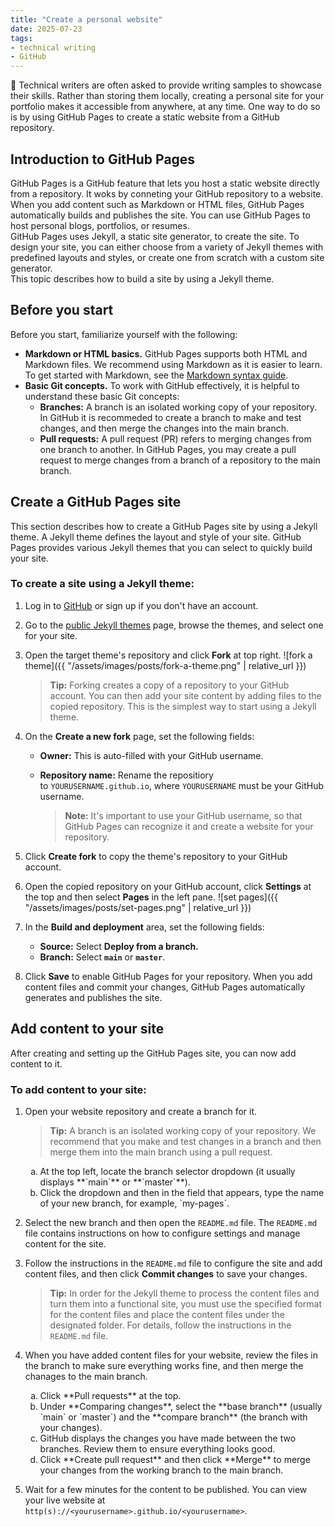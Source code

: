 ```yaml
---
title: "Create a personal website"
date: 2025-07-23
tags: 
- technical writing
- GitHub
---
```


📑
Technical writers are often asked to provide writing samples to showcase their skills. Rather than storing them locally, creating a personal site for your portfolio makes it accessible from anywhere, at any time. One way to do so is by using GitHub Pages to create a static website from a GitHub repository. 

## Introduction to GitHub Pages

GitHub Pages is a GitHub feature that lets you host a static website directly from a repository. It woks by conneting your GitHub repository to a website. When you add content such as Markdown or HTML files, GitHub Pages automatically builds and publishes the site. You can use GitHub Pages to host personal blogs, portfolios, or resumes. <br>
GitHub Pages uses Jekyll, a static site generator, to create the site. To design your site, you can either choose from a variety of Jekyll themes with predefined layouts and styles, or create one from scratch with a custom site generator. <br>
This topic describes how to build a site by using a Jekyll theme.

## Before you start

Before you start, familiarize yourself with the following:

- **Markdown or HTML basics.** GitHub Pages supports both HTML and Markdown files. We recommend using Markdown as it is easier to learn. To get started with Markdown, see the [Markdown syntax guide](https://www.markdownguide.org/basic-syntax/).
- **Basic Git concepts.** To work with GitHub effectively, it is helpful to understand these basic Git concepts:   
  - **Branches:** A branch is an isolated working copy of your repository. In GitHub it is recommeded to create a branch to make and test changes, and then merge the changes into the main branch.  
  - **Pull requests:** A pull request (PR) refers to merging changes from one branch to another. In GitHub Pages, you may create a pull request to merge changes from a branch of a repository to the main branch.

## Create a GitHub Pages site

This section describes how to create a GitHub Pages site by using a Jekyll theme. A Jekyll theme defines the layout and style of your site. GitHub Pages provides various Jekyll themes that you can select to quickly build your site. 

### To create a site using a Jekyll theme:

1. Log in to [GitHub](https://github.com/) or sign up if you don't have an account.
2. Go to the [public Jekyll themes](https://github.com/topics/jekyll-theme) page, browse the themes, and select one for your site.
3. Open the target theme's repository and click **Fork** at top right. 
   ![fork a theme]({{ "/assets/images/posts/fork-a-theme.png" | relative_url }})
   
   > **Tip:** Forking creates a copy of a repository to your GitHub account. You can then add your site content by adding files to the copied repository. This is the simplest way to start using a Jekyll theme.
4. On the **Create a new fork** page, set the following fields:
   - **Owner:** This is auto-filled with your GitHub username.   
   - **Repository name:** Rename the repositiory to `YOURUSERNAME.github.io`, where `YOURUSERNAME` must be your GitHub username.     
     
     > **Note:** It's important to use your GitHub username, so that GitHub Pages can recognize it and create a website for your repository.
5. Click **Create fork** to copy the theme's repository to your GitHub account.
6. Open the copied repository on your GitHub account, click **Settings** at the top and then select **Pages** in the left pane.
   ![set pages]({{ "/assets/images/posts/set-pages.png" | relative_url }})
7. In the **Build and deployment** area, set the following fields:   
   - **Source:** Select **Deploy from a branch.**
   - **Branch:** Select **`main`** or **`master`**. 
8. Click **Save** to enable GitHub Pages for your repository. 
   When you add content files and commit your changes, GitHub Pages automatically generates and publishes the site. 

## Add content to your site

After creating and setting up the GitHub Pages site, you can now add content to it.

### To add content to your site:

1. Open your website repository and create a branch for it. 
   
   > **Tip:** A branch is an isolated working copy of your repository. We recommend that you make and test changes in a branch and then merge them into the main branch using a pull request.<br>
   
   <ol type="a">
   <li>At the top left, locate the branch selector dropdown (it usually displays **`main`** or **`master`**).</li>
   <li>Click the dropdown and then in the field that appears, type the name of your new branch, for example, `my-pages`.</li>
   </ol>
2. Select the new branch and then open the `README.md` file. The `README.md` file contains instructions on how to configure settings and manage content for the site. 
3. Follow the instructions in the `README.md` file to configure the site and add content files, and then click **Commit changes** to save your changes.   
   
   > **Tip:** In order for the Jekyll theme to process the content files and turn them into a functional site, you must use the specified format for the content files and place the content files under the designated folder. For details, follow the instructions in the `README.md` file.
4. When you have added content files for your website, review the files in the branch to make sure everything works fine, and then merge the chanages to the main branch.
   
   <ol type="a">
   <li>Click **Pull requests** at the top.</li>
   <li>Under **Comparing changes**, select the **base branch** (usually `main` or `master`) and the **compare branch** (the branch with your changes).</li>
   <li>GitHub displays the changes you have made between the two branches. Review them to ensure everything looks good.</li>
   <li>Click **Create pull request** and then click **Merge** to merge your changes from the working branch to the main branch.</li>
   </ol>
5. Wait for a few minutes for the content to be published. You can view your live website at `http(s)://<yourusername>.github.io/<yourusername>`.
